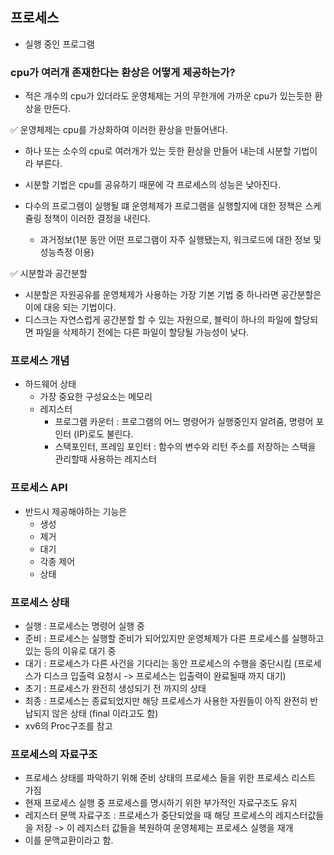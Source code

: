 ## 프로세스

- 실행 중인 프로그램

### cpu가 여러개 존재한다는 환상은 어떻게 제공하는가?

- 적은 개수의 cpu가 있더라도 운영체제는 거의 무한개에 가까운 cpu가 있는듯한 환상을 만든다.

✅ 운영체제는 cpu를 가상화하여 이러한 환상을 만들어낸다.

- 하나 또는 소수의 cpu로 여러개가 있는 듯한 환상을 만들어 내는데 시분할 기법이라 부른다.

- 시분할 기법은 cpu를 공유하기 때문에 각 프로세스의 성능은 낮아진다.
- 다수의 프로그램이 실행될 떄 운영체제가 프로그램을 실행할지에 대한 정책은 스케쥴링 정책이 이러한 결정을 내린다.
  - 과거정보(1분 동안 어떤 프로그램이 자주 실행됐는지, 워크로드에 대한 정보 및 성능측정 이용)

✅ 시분할과 공간분할

- 시분할은 자원공유를 운영체제가 사용하는 가장 기본 기법 중 하나라면 공간분할은 이에 대응 되는 기법이다.
- 디스크는 자연스럽게 공간분할 할 수 있는 자원으로, 블럭이 하나의 파일에 할당되면 파일을 삭제하기 전에는 다른 파일이 할당될 가능성이 낮다.

### 프로세스 개념

- 하드웨어 상태
  - 가장 중요한 구성요소는 메모리
  - 레지스터
    - 프로그램 카운터 : 프로그램의 어느 명령어가 실행중인지 알려줌, 명령어 포인터 (IP)로도 불린다.
    - 스택포인터, 프레임 포인터 : 함수의 변수와 리턴 주소를 저장하는 스택을 관리할때 사용하는 레지스터

### 프로세스 API

- 반드시 제공해야하는 기능은
  - 생성
  - 제거
  - 대기
  - 각종 제어
  - 상태

### 프로세스 상태

- 실행 : 프로세스는 명령어 실행 중
- 준비 : 프로세스는 실행할 준비가 되어있지만 운영체제가 다른 프로세스를 실행하고 있는 등의 이유로 대기 중
- 대기 : 프로세스가 다른 사건을 기다리는 동안 프로세스의 수행을 중단시킴 (프로세스가 디스크 입출력 요청시 -> 프로세스는 입출력이 완료될때 까지 대기)
- 초기 : 프로세스가 완전히 생성되기 전 까지의 상태
- 최종 : 프로세스는 종료되었지만 해당 프로세스가 사용한 자원들이 아직 완전히 반납되지 않은 상태 (final 이라고도 함)
- xv6의 Proc구조를 참고

### 프로세스의 자료구조

- 프로세스 상태를 파악하기 위해 준비 상태의 프로세스 들을 위한 프로세스 리스트 가짐
- 현재 프로세스 실행 중 프로세스를 명시하기 위한 부가적인 자료구조도 유지
- 레지스터 문맥 자료구조 : 프로세스가 중단되었을 때 해당 프로세스의 레지스터값들을 저장 -> 이 레지스터 값들을 복원하여 운영체제는 프로세스 실행을 재개
- 이를 문맥교환이라고 함.
